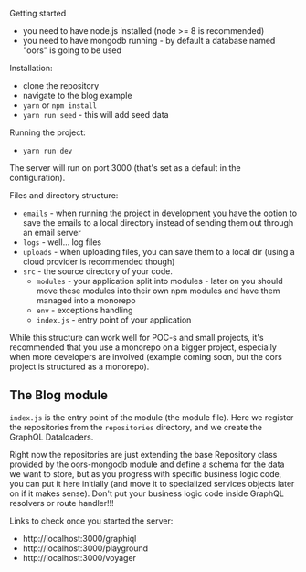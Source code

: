 Getting started

* you need to have node.js installed (node >= 8 is recommended)
* you need to have mongodb running - by default a database named "oors" is going to be used

Installation:

* clone the repository
* navigate to the blog example
* `yarn` or `npm install`
* `yarn run seed` - this will add seed data

Running the project:

* `yarn run dev`

The server will run on port 3000 (that's set as a default in the configuration).

Files and directory structure:

* `emails` - when running the project in development you have the option to save the emails to a
  local directory instead of sending them out through an email server
* `logs` - well... log files
* `uploads` - when uploading files, you can save them to a local dir (using a cloud provider is
  recommended though)
* `src` - the source directory of your code.
  * `modules` - your application split into modules - later on you should move these modules into
    their own npm modules and have them managed into a monorepo
  * `env` - exceptions handling
  * `index.js` - entry point of your application

While this structure can work well for POC-s and small projects, it's recommended that you use a
monorepo on a bigger project, especially when more developers are involved (example coming soon, but
the oors project is structured as a monorepo).

## The Blog module

`index.js` is the entry point of the module (the module file). Here we register the repositories
from the `repositories` directory, and we create the GraphQL Dataloaders.

Right now the repositories are just extending the base Repository class provided by the oors-mongodb
module and define a schema for the data we want to store, but as you progress with specific business
logic code, you can put it here initially (and move it to specialized services objects later on if
it makes sense). Don't put your business logic code inside GraphQL resolvers or route handler!!!

Links to check once you started the server:

* http://localhost:3000/graphiql
* http://localhost:3000/playground
* http://localhost:3000/voyager
